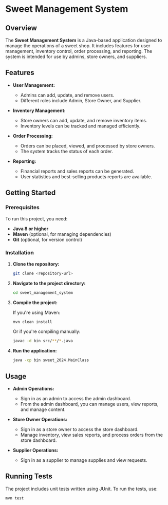 # Sweet Management System

## Overview

The **Sweet Management System** is a Java-based application designed to manage the operations of a sweet shop. It includes features for user management, inventory control, order processing, and reporting. The system is intended for use by admins, store owners, and suppliers.

## Features

- **User Management:**
  - Admins can add, update, and remove users.
  - Different roles include Admin, Store Owner, and Supplier.
  
- **Inventory Management:**
  - Store owners can add, update, and remove inventory items.
  - Inventory levels can be tracked and managed efficiently.

- **Order Processing:**
  - Orders can be placed, viewed, and processed by store owners.
  - The system tracks the status of each order.

- **Reporting:**
  - Financial reports and sales reports can be generated.
  - User statistics and best-selling products reports are available.

## Getting Started

### Prerequisites

To run this project, you need:

- **Java 8 or higher**
- **Maven** (optional, for managing dependencies)
- **Git** (optional, for version control)

### Installation

1. **Clone the repository:**

    ```bash
    git clone <repository-url>
    ```

2. **Navigate to the project directory:**

    ```bash
    cd sweet_management_system
    ```

3. **Compile the project:**

    If you're using Maven:

    ```bash
    mvn clean install
    ```

    Or if you're compiling manually:

    ```bash
    javac -d bin src/**/*.java
    ```

4. **Run the application:**

    ```bash
    java -cp bin sweet_2024.MainClass
    ```

## Usage

- **Admin Operations:**
  - Sign in as an admin to access the admin dashboard.
  - From the admin dashboard, you can manage users, view reports, and manage content.
  
- **Store Owner Operations:**
  - Sign in as a store owner to access the store dashboard.
  - Manage inventory, view sales reports, and process orders from the store dashboard.
  
- **Supplier Operations:**
  - Sign in as a supplier to manage supplies and view requests.

## Running Tests

The project includes unit tests written using JUnit. To run the tests, use:

```bash
mvn test
